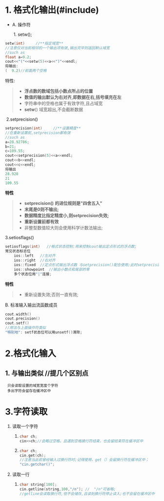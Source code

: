 # 1. 格式化输出(#include<iomanip>)

* A. 操作符

  ​	1. setw();

```C++
setw(int)     //**指定域宽**
//注意仅对当前相邻的一个输出项有效,输出完毕则返回默认域宽
//such as
float a=9.2;
cout<<"("<<setw(5)<<a<<")"<<endl;
将输出:
(  9.2)//前面两个空格
```

特性:

> * **浮点数的数域包括小数点所占的位置**
> * **数值的输出默认为右对齐,即数据在右,括号填充在左**
> * 字符串中的空格也属于有效字符,且占域宽
> * **setw**() 域宽超出,不会截断数据

​	2.setprecision()

```c++
setprecision(int)     //**设置精度**
//在重新设置前,setprecision都有效
//such as
a=28.92786;
b=21;
c=109.55;
cout<<setprecision(5)<<a<<endl;
cout<<b<<endl;
cout<<c<<endl;
将输出
28.928
21
109.55
```

**特性**

>* **setprecision()**  **的进位规则是"四舍五入"** 
>* **末尾是0则不输出;**
>* **数据精度比指定精度小,则setprecision失效;**
>* **重新设置前都有效**
>* 非整型数值较大则会使用科学计数法输出;

3.setiosflags()

```C++
setiosflags(int)   //格式状态控制:用来控制cout输出定点形式的浮点数;
常见状态标志位
    ios::left   //左对齐
    ios::right	//右对齐
    ios::fixed	//定点形式输出浮点数 与setprecision()配合使用;此时setprecision表示小数点后精度,默认六位
    ios::showpoint  //输出小数点和尾部的零
    多个状态位用"|"连接;
```

**特性**

>* 重新设置失效;否则一直有效;

B. 标准输入输出流函数成员

 ```C++	
 cout.width()
 cout.precision()
 cout.setf()
 //用法与上面操作符类似
 "特别地": setf状态位可以用unsetf()清除;
 ```

# 2.格式化输入

## 1. 与输出类似 //提几个区别点

	 只会读取设置的域宽宽度个字符
	 多出字符会留存在缓冲区中 

# 3.字符读取

1. 读取一个字符

   1. ```c++
      char ch;
      cin>>ch;//会略过空格，且遇到空格换行符结束，也会留结束符在缓冲区中
      ```

   2. ```C++
      char ch;
      cin.get(ch);
      //注意当此前曾经输入过换行符时;记得使用，get（）会留换行符在缓冲区中；
      "cin.getchar()";
      ```

2. 读取一行

   1. ```c++
      char string[100];
      cin.getline(string,100,"/n"); //  "/n"可省略;
      //getline会读取换行符,但不会储存,且读到换行符停止读入;也不会留在缓冲区中
      ```

